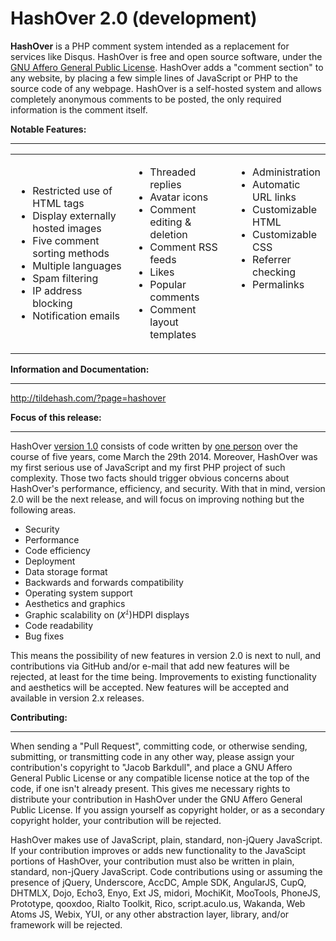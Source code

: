 HashOver 2.0 (development)
========

<b>HashOver</b> is a PHP comment system intended as a replacement for services like Disqus. HashOver is free and open source software, under the <a href="http://www.gnu.org/licenses/agpl.html" target="_blank">GNU Affero General Public License</a>. HashOver adds a "comment section" to any website, by placing a few simple lines of JavaScript or PHP to the source code of any webpage. HashOver is a self-hosted system and allows completely anonymous comments to be posted, the only required information is the comment itself.

<b>Notable Features:</b><hr>
<table cellpadding="2" cellspacing="2" width="100%">
	<tbody>
		<tr>
			<td width="38%">
				<ul>
					<li>Restricted use of HTML tags</li>
					<li>Display externally hosted images</li>
					<li>Five comment sorting methods</li>
					<li>Multiple languages</li>
					<li>Spam filtering</li>
					<li>IP address blocking</li>
					<li>Notification emails</li>
				</ul>
			</td>
			<td width="33%">
				<ul>
					<li>Threaded replies</li>
					<li>Avatar icons</li>
					<li>Comment editing &amp; deletion</li>
					<li>Comment RSS feeds</li>
					<li>Likes</li>
					<li>Popular comments</li>
					<li>Comment layout templates</li>
				</ul>
			</td>
			<td valign="top" width="28%">
				<ul>
					<li>Administration</li>
					<li>Automatic URL links</li>
					<li>Customizable HTML</li>
					<li>Customizable CSS</li>
					<li>Referrer checking</li>
					<li>Permalinks</li>
				</ul>
			</td>
		</tr>
	</tbody>
</table>

<b>Information and Documentation:</b><hr>
http://tildehash.com/?page=hashover

<b>Focus of this release:</b><hr>
HashOver <a href="https://github.com/jacobwb/hashover" target="_blank">version 1.0</a> consists of code written by <a href="http://tildehash.com/?page=author" target="blank">one person</a> over the course of five years, come March the 29th 2014. Moreover, HashOver was my first serious use of JavaScript and my first PHP project of such complexity. Those two facts should trigger obvious concerns about HashOver's performance, efficiency, and security. With that in mind, version 2.0 will be the next release, and will focus on improving nothing but the following areas.
<ul>
	<li>Security</li>
	<li>Performance</li>
	<li>Code efficiency</li>
	<li>Deployment</li>
	<li>Data storage format</li>
	<li>Backwards and forwards compatibility</li>
	<li>Operating system support</li>
	<li>Aesthetics and graphics</li>
	<li>Graphic scalability on (<i style="font-family: monospace;">X<sup style="font-size: 10px;">i</sup></i>)HDPI displays</li>
	<li>Code readability</li>
	<li>Bug fixes</li>
</ul>
		
This means the possibility of new features in version 2.0 is next to null, and contributions via GitHub and/or e-mail that add new features will be rejected, at least for the time being. Improvements to existing functionality and aesthetics will be accepted. New features will be accepted and available in version 2.x releases.

<b>Contributing:</b><hr>
When sending a "Pull Request", committing code, or otherwise sending, submitting, or transmitting code in any other way, please assign your contribution's copyright to "Jacob Barkdull", and place a GNU Affero General Public License or any compatible license notice at the top of the code, if one isn't already present. This gives me necessary rights to distribute your contribution in HashOver under the GNU Affero General Public License. If you assign yourself as copyright holder, or as a secondary copyright holder, your contribution will be rejected.

HashOver makes use of JavaScript, plain, standard, non-jQuery JavaScript. If your contribution improves or adds new functionality to the JavaScipt portions of HashOver, your contribution must also be written in plain, standard, non-jQuery JavaScript. Code contributions using or assuming the presence of jQuery, Underscore, AccDC, Ample SDK, AngularJS, CupQ, DHTMLX, Dojo, Echo3, Enyo, Ext JS, midori, MochiKit, MooTools, PhoneJS, Prototype, qooxdoo, Rialto Toolkit, Rico, script.aculo.us, Wakanda, Web Atoms JS, Webix, YUI, or any other abstraction layer, library, and/or framework will be rejected.

